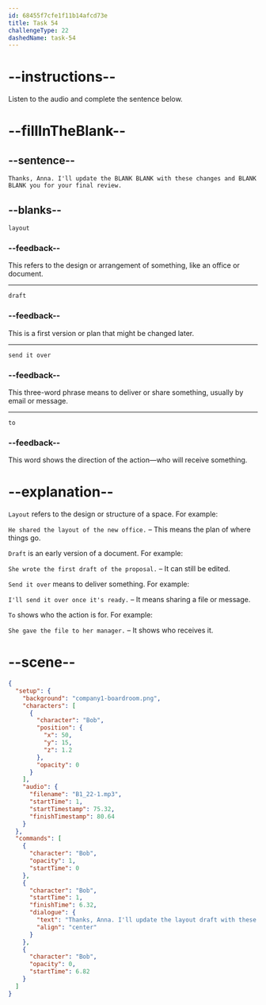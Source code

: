 ```yaml
---
id: 68455f7cfe1f11b14afcd73e
title: Task 54
challengeType: 22
dashedName: task-54
---
```


<!-- (Audio) Bob: Thanks, Anna. I'll update the layout draft with these changes and send it over to you for your final review. -->

# --instructions--

Listen to the audio and complete the sentence below.

# --fillInTheBlank--

## --sentence--

`Thanks, Anna. I'll update the BLANK BLANK with these changes and BLANK BLANK you for your final review.`

## --blanks--

`layout`

### --feedback--

This refers to the design or arrangement of something, like an office or document.

---

`draft`

### --feedback--

This is a first version or plan that might be changed later.

---

`send it over`

### --feedback--

This three-word phrase means to deliver or share something, usually by email or message.

---

`to`

### --feedback--

This word shows the direction of the action—who will receive something.

# --explanation--

`Layout` refers to the design or structure of a space. For example:  

`He shared the layout of the new office.` – This means the plan of where things go.

`Draft` is an early version of a document. For example:  

`She wrote the first draft of the proposal.` – It can still be edited.

`Send it over` means to deliver something. For example:  

`I'll send it over once it's ready.` – It means sharing a file or message.

`To` shows who the action is for. For example:  

`She gave the file to her manager.` – It shows who receives it.

# --scene--

```json
{
  "setup": {
    "background": "company1-boardroom.png",
    "characters": [
      {
        "character": "Bob",
        "position": {
          "x": 50,
          "y": 15,
          "z": 1.2
        },
        "opacity": 0
      }
    ],
    "audio": {
      "filename": "B1_22-1.mp3",
      "startTime": 1,
      "startTimestamp": 75.32,
      "finishTimestamp": 80.64
    }
  },
  "commands": [
    {
      "character": "Bob",
      "opacity": 1,
      "startTime": 0
    },
    {
      "character": "Bob",
      "startTime": 1,
      "finishTime": 6.32,
      "dialogue": {
        "text": "Thanks, Anna. I'll update the layout draft with these changes and send it over to you for your final review.",
        "align": "center"
      }
    },
    {
      "character": "Bob",
      "opacity": 0,
      "startTime": 6.82
    }
  ]
}
```
